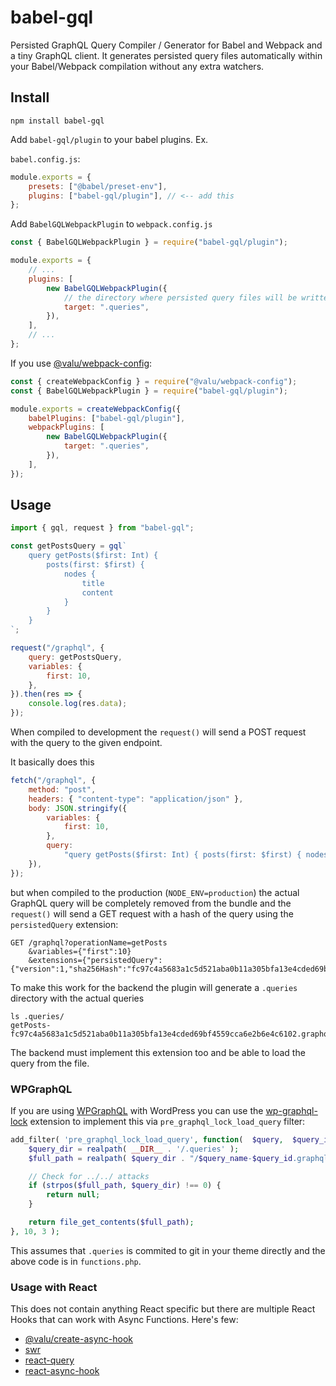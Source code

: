 # babel-gql

Persisted GraphQL Query Compiler / Generator for Babel and Webpack and a tiny
GraphQL client. It generates persisted query files automatically within your
Babel/Webpack compilation without any extra watchers.

## Install

    npm install babel-gql

Add `babel-gql/plugin` to your babel plugins. Ex.

`babel.config.js`:

```js
module.exports = {
    presets: ["@babel/preset-env"],
    plugins: ["babel-gql/plugin"], // <-- add this
};
```

Add `BabelGQLWebpackPlugin` to `webpack.config.js`

```js
const { BabelGQLWebpackPlugin } = require("babel-gql/plugin");

module.exports = {
    // ...
    plugins: [
        new BabelGQLWebpackPlugin({
            // the directory where persisted query files will be written to
            target: ".queries",
        }),
    ],
    // ...
};
```

If you use [@valu/webpack-config][]:

[@valu/webpack-config]: https://github.com/valu-digital/webpack-config

```js
const { createWebpackConfig } = require("@valu/webpack-config");
const { BabelGQLWebpackPlugin } = require("babel-gql/plugin");

module.exports = createWebpackConfig({
    babelPlugins: ["babel-gql/plugin"],
    webpackPlugins: [
        new BabelGQLWebpackPlugin({
            target: ".queries",
        }),
    ],
});
```

## Usage

```js
import { gql, request } from "babel-gql";

const getPostsQuery = gql`
    query getPosts($first: Int) {
        posts(first: $first) {
            nodes {
                title
                content
            }
        }
    }
`;

request("/graphql", {
    query: getPostsQuery,
    variables: {
        first: 10,
    },
}).then(res => {
    console.log(res.data);
});
```

When compiled to development the `request()` will send a POST request with
the query to the given endpoint.

It basically does this

```js
fetch("/graphql", {
    method: "post",
    headers: { "content-type": "application/json" },
    body: JSON.stringify({
        variables: {
            first: 10,
        },
        query:
            "query getPosts($first: Int) { posts(first: $first) { nodes { title content } } }",
    }),
});
```

but when compiled to the production (`NODE_ENV=production`) the actual
GraphQL query will be completely removed from the bundle and the `request()`
will send a GET request with a hash of the query using the `persistedQuery` extension:

```
GET /graphql?operationName=getPosts
    &variables={"first":10}
    &extensions={"persistedQuery":{"version":1,"sha256Hash":"fc97c4a5683a1c5d521aba0b11a305bfa13e4cded69bf4559cca6e2b6e4c6102"}}
```

To make this work for the backend the plugin will generate a `.queries` directory with the actual queries

```
ls .queries/
getPosts-fc97c4a5683a1c5d521aba0b11a305bfa13e4cded69bf4559cca6e2b6e4c6102.graphql
```

The backend must implement this extension too and be able to load the query
from the file.

### WPGraphQL

If you are using [WPGraphQL][] with WordPress you can use the
[wp-graphql-lock][] extension to implement this via
`pre_graphql_lock_load_query` filter:

```php
add_filter( 'pre_graphql_lock_load_query', function(  $query,  $query_id, $query_name ) {
	$query_dir = realpath( __DIR__ . '/.queries' );
	$full_path = realpath( $query_dir . "/$query_name-$query_id.graphql" );

	// Check for ../../ attacks
	if (strpos($full_path, $query_dir) !== 0) {
		return null;
	}

    return file_get_contents($full_path);
}, 10, 3 );
```

This assumes that `.queries` is commited to git in your theme directly and
the above code is in `functions.php`.

[wp-graphql-lock]: https://github.com/valu-digital/wp-graphql-lock
[wpgraphql]: https://www.wpgraphql.com/

### Usage with React

This does not contain anything React specific but there are multiple React Hooks
that can work with Async Functions. Here's few:

-   [@valu/create-async-hook](https://github.com/valu-digital/create-async-hook)
-   [swr](https://github.com/zeit/swr)
-   [react-query](https://github.com/tannerlinsley/react-query)
-   [react-async-hook](https://github.com/slorber/react-async-hook)
